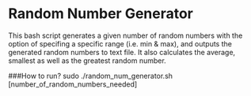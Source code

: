 # Random Number Generator
This bash script generates a given number of random numbers with the option of specifing a specific range (i.e. min & max), and outputs the generated random numbers to text file. It also calculates the average, smallest as well as the greatest random number.

###How to run?
sudo ./random_num_generator.sh [number_of_random_numbers_needed] <min> <max>
